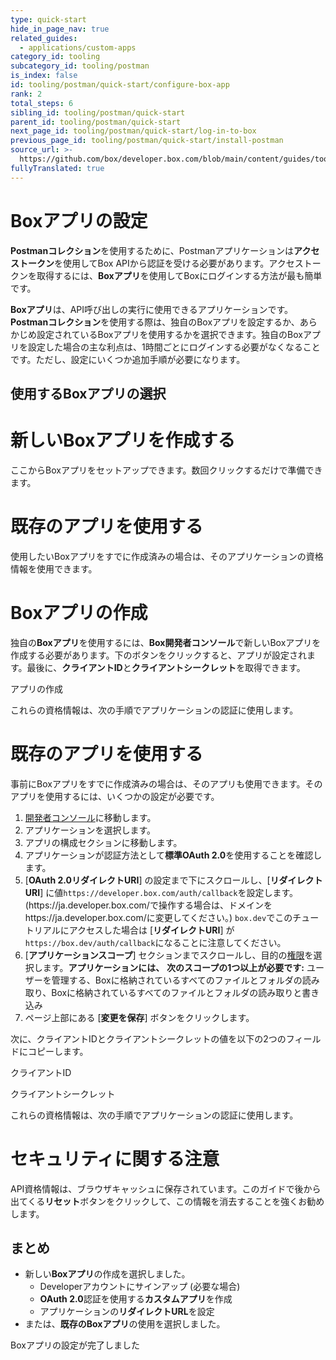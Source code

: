 ```yaml
---
type: quick-start
hide_in_page_nav: true
related_guides:
  - applications/custom-apps
category_id: tooling
subcategory_id: tooling/postman
is_index: false
id: tooling/postman/quick-start/configure-box-app
rank: 2
total_steps: 6
sibling_id: tooling/postman/quick-start
parent_id: tooling/postman/quick-start
next_page_id: tooling/postman/quick-start/log-in-to-box
previous_page_id: tooling/postman/quick-start/install-postman
source_url: >-
  https://github.com/box/developer.box.com/blob/main/content/guides/tooling/postman/quick-start/2-configure-box-app.md
fullyTranslated: true
---
```

# Boxアプリの設定

**Postmanコレクション**を使用するために、Postmanアプリケーションは**アクセストークン**を使用してBox APIから認証を受ける必要があります。アクセストークンを取得するには、**Boxアプリ**を使用してBoxにログインする方法が最も簡単です。

**Boxアプリ**は、API呼び出しの実行に使用できるアプリケーションです。**Postmanコレクション**を使用する際は、独自のBoxアプリを設定するか、あらかじめ設定されているBoxアプリを使用するかを選択できます。独自のBoxアプリを設定した場合の主な利点は、1時間ごとにログインする必要がなくなることです。ただし、設定にいくつか追加手順が必要になります。

## 使用するBoxアプリの選択

<Grid columns="2">

<Choose option="postman.app_type" value="create_new" color="blue">

# 新しいBoxアプリを作成する

ここからBoxアプリをセットアップできます。数回クリックするだけで準備できます。

</Choose>

<Choose option="postman.app_type" value="use_existing" color="red">

# 既存のアプリを使用する

使用したいBoxアプリをすでに作成済みの場合は、そのアプリケーションの資格情報を使用できます。

</Choose>

</Grid>

<Choice option="postman.app_type" value="create_new,clicked" color="blue">

# Boxアプリの作成

独自の**Boxアプリ**を使用するには、**Box開発者コンソール**で新しいBoxアプリを作成する必要があります。下のボタンをクリックすると、アプリが設定されます。最後に、**クライアントID**と**クライアントシークレット**を取得できます。

<Trigger option="postman.app_type" value="clicked">

<AppButton id="postman" name="Postman" scopes="root_readonly,root_readwrite,manage_managed_users,manage_app_users,manage_groups,manage_webhook,manage_enterprise_properties,manage_data_retention,item_execute_integration" can_act_as_user authentication_type="auth_code_grant" redirect_url="/auth/callback" cors_origins>

アプリの作成

</AppButton>

</Trigger>

<Observe option="postman.app_type" value="clicked">

これらの資格情報は、次の手順でアプリケーションの認証に使用します。

</Observe>

</Choice>

<Choice option="postman.app_type" value="use_existing" color="red">

# 既存のアプリを使用する

事前にBoxアプリをすでに作成済みの場合は、そのアプリも使用できます。そのアプリを使用するには、いくつかの設定が必要です。

1. [開発者コンソール][devconsole]に移動します。
2. アプリケーションを選択します。
3. アプリの構成セクションに移動します。
4. アプリケーションが認証方法として**標準OAuth 2.0**を使用することを確認します。
5. \[**OAuth 2.0リダイレクトURI**] の設定まで下にスクロールし、\[**リダイレクトURI**] に値`https://developer.box.com/auth/callback`を設定します。(https\://ja.developer.box.com/で操作する場合は、ドメインをhttps\://ja.developer.box.com/に変更してください。) `box.dev`でこのチュートリアルにアクセスした場合は \[**リダイレクトURI**] が`https://box.dev/auth/callback`になることに注意してください。
6. \[**アプリケーションスコープ**] セクションまでスクロールし、目的の[権限][scopes]を選択します。**アプリケーションには、** **次のスコープの1つ以上が必要です:** ユーザーを管理する、Boxに格納されているすべてのファイルとフォルダの読み取り、Boxに格納されているすべてのファイルとフォルダの読み取りと書き込み
7. ページ上部にある \[**変更を保存**] ボタンをクリックします。

次に、クライアントIDとクライアントシークレットの値を以下の2つのフィールドにコピーします。

<Store id="postman_credentials.client_id" placeholder="zECq2EkYBjZ..." pattern="\w{32}">

クライアントID

</Store>

<Store id="postman_credentials.client_secret" placeholder="913td9hr6jo..." pattern="\w{32}">

クライアントシークレット

</Store>

これらの資格情報は、次の手順でアプリケーションの認証に使用します。

</Choice>

<Choice option="postman.app_type" value="create_new,use_existing,clicked" color="none">

<Message danger>

# セキュリティに関する注意

API資格情報は、ブラウザキャッシュに保存されています。このガイドで後から出てくる**リセット**ボタンをクリックして、この情報を消去することを強くお勧めします。

</Message>

</Choice>

<Choice option="postman.app_type" value="create_new,use_existing,clicked" color="none">

## まとめ

* 新しい**Boxアプリ**の作成を選択しました。
  * Developerアカウントにサインアップ (必要な場合)
  * **OAuth 2.0**認証を使用する**カスタムアプリ**を作成
  * アプリケーションの**リダイレクトURL**を設定
* または、**既存のBoxアプリ**の使用を選択しました。

</Choice>

<Observe option="postman.app_type" value="create_new,use_existing,clicked">

<Next>

Boxアプリの設定が完了しました

</Next>

</Observe>

[devconsole]: https://cloud.app.box.com/developers/console

[signup]: https://account.box.com/signup/n/developer

[scopes]: https://developer.box.com/guides/api-calls/permissions-and-errors/scopes/
